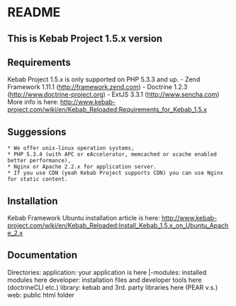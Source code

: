 README
======
This is Kebab Project 1.5.x version
------------

Requirements
------------
Kebab Project 1.5.x is only supported on PHP 5.3.3 and up.
    - Zend Framework 1.11.1 (http://framework.zend.com)
    - Doctrine 1.2.3        (http://www.doctrine-project.org)
    - ExtJS 3.3.1           (http://www.sencha.com)
More info is here: 
http://www.kebab-project.com/wiki/en/Kebab_Reloaded:Requirements_for_Kebab_1.5.x

Suggessions
-----------
    * We offer unix-linux operation systems,
    * PHP 5.3.4 (with APC or eAccelerator, memcached or xcache enabled better performance),
    * Nginx or Apache 2.2.x for application server.
    * If you use CDN (yeah Kebab Project supports CDN) you can use Nginx for static content.

Installation
-----------
Kebab Framework Ubuntu installation article is here:
http://www.kebab-project.com/wiki/en/Kebab_Reloaded:Install_Kebab_1.5.x_on_Ubuntu_Apache_2.x

Documentation
-------------
Directories:
    application: your application is here
        |-modules: installed modules here
    developer: installation files and developer tools here (doctrineCLI etc.)
    library: kebab and 3rd. party libraries here (PEAR v.s.)
    web: public html folder

[1]: http://kebab-project.com